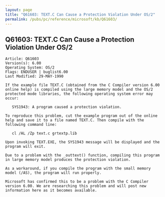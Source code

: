 ```yaml
---
layout: page
title: "Q61603: TEXT.C Can Cause a Protection Violation Under OS/2"
permalink: /pubs/pc/reference/microsoft/kb/Q61603/
---
```


## Q61603: TEXT.C Can Cause a Protection Violation Under OS/2

	Article: Q61603
	Version(s): 6.00
	Operating System: OS/2
	Flags: ENDUSER | buglist6.00
	Last Modified: 29-MAY-1990
	
	If the example file TEXT.C (obtained from the C Compiler version 6.00
	online help) is compiled using the large memory model and the OS/2
	protected mode libraries, the following operating system error may
	occur:
	
	   SYS1943: A program caused a protection violation.
	
	To reproduce this problem, cut the example program out of the online
	help and save it to a file named TEXT.C. Then compile with the
	following command line:
	
	   cl /AL /Zp text.c grtextp.lib
	
	Upon invoking TEXT.EXE, the SYS1943 message will be displayed and the
	program will exit.
	
	Due to a problem with the _outtext() function, compiling this program
	in large memory model produces the protection violation.
	
	As a workaround, if you compile the program with the small memory
	model (/AS), the program will run properly.
	
	Microsoft has confirmed this to be a problem with the C Compiler
	version 6.00. We are researching this problem and will post new
	information here as it becomes available.
